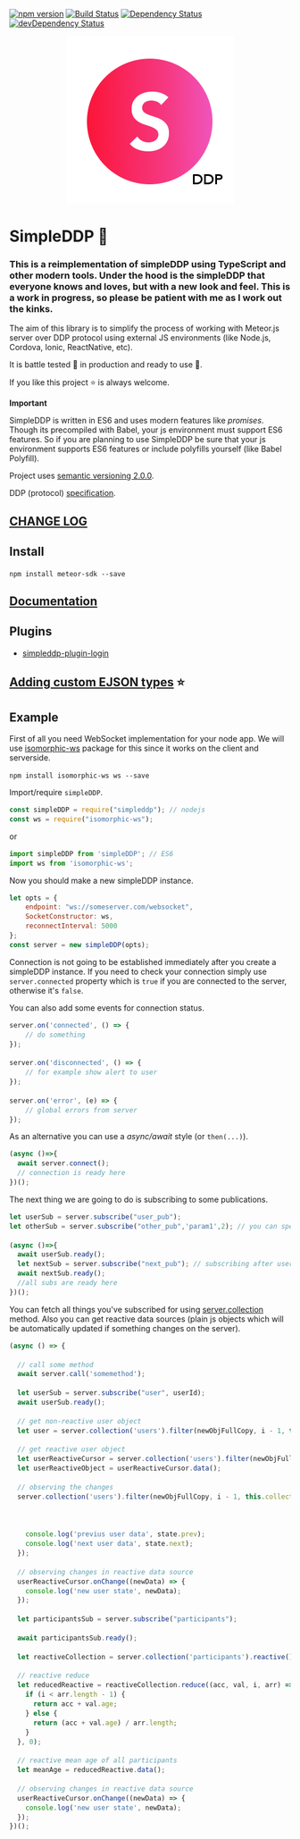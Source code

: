 [![npm version](https://badge.fury.io/js/simpleddp.svg)](https://badge.fury.io/js/simpleddp)
[![Build Status](https://travis-ci.org/Gregivy/simpleddp.svg?branch=master)](https://travis-ci.org/Gregivy/simpleddp)
[![Dependency Status](https://david-dm.org/gregivy/simpleddp.svg)](https://david-dm.org/gregivy/simpleddp)
[![devDependency Status](https://david-dm.org/gregivy/simpleddp/dev-status.svg)](https://david-dm.org/gregivy/simpleddp#info=devDependencies)

<p align="center">
  <img width="300" height="300" src="https://github.com/Gregivy/simpleddp/raw/master/simpleddp.png">
</p>

# SimpleDDP 🥚
    
### This is a reimplementation of simpleDDP using TypeScript and other modern tools. Under the hood is the simpleDDP that everyone knows and loves, but with a new look and feel. This is a work in progress, so please be patient with me as I work out the kinks.

The aim of this library is to simplify the process of working with Meteor.js server over DDP protocol using external JS environments (like Node.js, Cordova, Ionic, ReactNative, etc).

It is battle tested 🏰 in production and ready to use 🔨.

If you like this project ⭐ is always welcome.

**Important**

SimpleDDP is written in ES6 and uses modern features like *promises*. Though its precompiled with Babel, your js environment must support ES6 features. So if you are planning to use SimpleDDP be sure that your js environment supports ES6 features or include polyfills yourself (like Babel Polyfill).

Project uses [semantic versioning 2.0.0](https://semver.org/spec/v2.0.0.html).

DDP (protocol) [specification](https://github.com/meteor/meteor/blob/devel/packages/ddp/DDP.md).

## [CHANGE LOG](https://github.com/Gregivy/simpleddp/blob/master/CHANGELOG.md)

## Install

`npm install meteor-sdk --save`

## [Documentation](https://gregivy.github.io/simpleddp/simpleDDP.html)

## Plugins

* [simpleddp-plugin-login](https://github.com/Gregivy/simpleddp-plugin-login)

## [Adding custom EJSON types](https://github.com/Gregivy/simpleddp/blob/master/custom_ejson.md) ⭐

## Example

First of all you need WebSocket implementation for your node app.
We will use [isomorphic-ws](https://www.npmjs.com/package/isomorphic-ws) package for this
since it works on the client and serverside.

`npm install isomorphic-ws ws --save`

Import/require `simpleDDP`.

```javascript
const simpleDDP = require("simpleddp"); // nodejs
const ws = require("isomorphic-ws");
```

or

```javascript
import simpleDDP from 'simpleDDP'; // ES6
import ws from 'isomorphic-ws';
```

Now you should make a new simpleDDP instance.

```javascript
let opts = {
    endpoint: "ws://someserver.com/websocket",
    SocketConstructor: ws,
    reconnectInterval: 5000
};
const server = new simpleDDP(opts);
```

Connection is not going to be established immediately after you create a simpleDDP instance. If you need to check your connection simply use `server.connected` property which is `true` if you are connected to the server, otherwise it's `false`.

You can also add some events for connection status.

```javascript
server.on('connected', () => {
    // do something
});

server.on('disconnected', () => {
    // for example show alert to user
});

server.on('error', (e) => {
    // global errors from server
});
```

As an alternative you can use a *async/await* style (or `then(...)`).

```javascript
(async ()=>{
  await server.connect();
  // connection is ready here
})();
```

The next thing we are going to do is subscribing to some publications.

```javascript
let userSub = server.subscribe("user_pub");
let otherSub = server.subscribe("other_pub",'param1',2); // you can specify arguments for subscription

(async ()=>{
  await userSub.ready();
  let nextSub = server.subscribe("next_pub"); // subscribing after userSub is ready
  await nextSub.ready();
  //all subs are ready here
})();
```

You can fetch all things you've subscribed for using [server.collection](https://gregivy.github.io/simpleddp/simpleDDP.html#collection) method.
Also you can get reactive data sources (plain js objects which will be automatically updated if something changes on the server).

```javascript
(async () => {

  // call some method
  await server.call('somemethod');

  let userSub = server.subscribe("user", userId);
  await userSub.ready();

  // get non-reactive user object
  let user = server.collection('users').filter(newObjFullCopy, i - 1, this.collections[m.collection]).fetch()[0];

  // get reactive user object
  let userReactiveCursor = server.collection('users').filter(newObjFullCopy, i - 1, this.collections[m.collection]).reactive().one();
  let userReactiveObject = userReactiveCursor.data();

  // observing the changes
  server.collection('users').filter(newObjFullCopy, i - 1, this.collections[m.collection]).onChange(({
                                                                                                       prev,
                                                                                                       next
                                                                                                     }) => {
    console.log('previus user data', state.prev);
    console.log('next user data', state.next);
  });

  // observing changes in reactive data source
  userReactiveCursor.onChange((newData) => {
    console.log('new user state', newData);
  });

  let participantsSub = server.subscribe("participants");

  await participantsSub.ready();

  let reactiveCollection = server.collection('participants').reactive();

  // reactive reduce
  let reducedReactive = reactiveCollection.reduce((acc, val, i, arr) => {
    if (i < arr.length - 1) {
      return acc + val.age;
    } else {
      return (acc + val.age) / arr.length;
    }
  }, 0);

  // reactive mean age of all participants
  let meanAge = reducedReactive.data();

  // observing changes in reactive data source
  userReactiveCursor.onChange((newData) => {
    console.log('new user state', newData);
  });
})();
```

